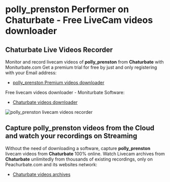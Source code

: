 # polly_prenston Performer on Chaturbate - Free LiveCam videos downloader

## Chaturbate Live Videos Recorder

Monitor and record livecam videos of **polly_prenston** from **Chaturbate** with Moniturbate.com
Get a premium trial for free by just and only registering with your Email address:
* [polly_prenston Premium videos downloader](https://moniturbate.com/request-demo-licence-key.html)

Free livecam videos downloader - Moniturbate Software:
* [Chaturbate videos downloader](https://moniturbate.com/moniturbate-download-software.html)

![polly_prenston livecam videos recorder](https://peachurnet.com/templates/moniturbate-software.png)


## Capture polly_prenston videos from the Cloud and watch your recordings on Streaming

Without the need of downloading a software, capture **polly_prenston** livecam videos from **Chaturbate** 100% online.
Watch Livecam archives from **Chaturbate** unlimitedly from thousands of existing recordings, only on Peachurbate.com and its websites network:
* [Chaturbate videos archives](https://peachurnet.com/)
